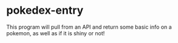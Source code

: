 # pokedex-entry
This program will pull from an API and return some basic info on a pokemon, as well as if it is shiny or not!
